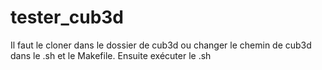 # tester_cub3d

Il faut le cloner dans le dossier de cub3d ou changer le chemin de cub3d dans le .sh et le Makefile.
Ensuite exécuter le .sh
